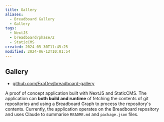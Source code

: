 ```yaml
---
title: Gallery
aliases:
  - Breadboard Gallery
  - Gallery
tags:
  - NextJS
  - breadboard/phase/2
  - StaticCMS
created: 2024-05-30T11:45:25
modified: 2024-06-12T10:01:54
---
```


## Gallery

- [github.com/ExaDev/breadboard-gallery](https://github.com/ExaDev/breadboard-gallery)

A proof of concept application built with NextJS and StaticCMS. The application can **both build and runtime** of fetching the contents of git repositories and using a Breadboard Graph to process the repository's contents. Currently, the application operates on the Breadboard repository and uses Claude to summarise `README.md` and `package.json` files.
